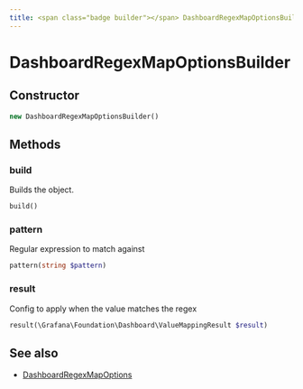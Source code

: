 ```yaml
---
title: <span class="badge builder"></span> DashboardRegexMapOptionsBuilder
---
```

# <span class="badge builder"></span> DashboardRegexMapOptionsBuilder

## Constructor

```php
new DashboardRegexMapOptionsBuilder()
```
## Methods

### <span class="badge object-method"></span> build

Builds the object.

```php
build()
```

### <span class="badge object-method"></span> pattern

Regular expression to match against

```php
pattern(string $pattern)
```

### <span class="badge object-method"></span> result

Config to apply when the value matches the regex

```php
result(\Grafana\Foundation\Dashboard\ValueMappingResult $result)
```

## See also

 * <span class="badge object-type-class"></span> [DashboardRegexMapOptions](./object-DashboardRegexMapOptions.md)
